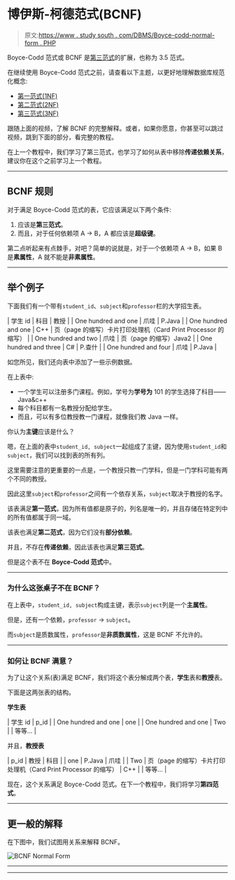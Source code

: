 # 博伊斯-柯德范式(BCNF)

> 原文:[https://www . study south . com/DBMS/Boyce-codd-normal-form . PHP](https://www.studytonight.com/dbms/boyce-codd-normal-form.php)

Boyce-Codd 范式或 BCNF 是[第三范式](third-normal-form.php)的扩展，也称为 3.5 范式。

在继续使用 Boyce-Codd 范式之前，请查看以下主题，以更好地理解数据库规范化概念:

*   [第一范式(1NF)](first-normal-form.php)
*   [第二范式(2NF)](second-normal-form.php)
*   [第三范式(3NF)](third-normal-form.php)

跟随上面的视频，了解 BCNF 的完整解释。或者，如果你愿意，你甚至可以跳过视频，跳到下面的部分，看完整的教程。

在上一个教程中，我们学习了第三范式，也学习了如何从表中移除**传递依赖关系**，建议你在这个之前学习上一个教程。

* * *

## BCNF 规则

对于满足 Boyce-Codd 范式的表，它应该满足以下两个条件:

1.  应该是**第三范式**。
2.  而且，对于任何依赖项 A → B，A 都应该是**超级键**。

第二点听起来有点棘手，对吧？简单的说就是，对于一个依赖项 A → B，如果 B 是**素属性**，A 就不能是**非素属性**。

* * *

## 举个例子

下面我们有一个带有`student_id`、`subject`和`professor`栏的大学招生表。

| 学生 id | 科目 | 教授 |
| One hundred and one | 爪哇 | P.Java |
| One hundred and one | C++ | 页（page 的缩写）卡片打印处理机（Card Print Processor 的缩写） |
| One hundred and two | 爪哇 | 页（page 的缩写）Java2 |
| One hundred and three | C# | P.查什 |
| One hundred and four | 爪哇 | P.Java |

如您所见，我们还向表中添加了一些示例数据。

在上表中:

*   一个学生可以注册多门课程。例如，学号为**学号为** 101 的学生选择了科目——Java&c++
*   每个科目都有一名教授分配给学生。
*   而且，可以有多位教授教一门课程，就像我们教 Java 一样。

你认为**主键**应该是什么？

嗯，在上面的表中`student_id, subject`一起组成了主键，因为使用`student_id`和`subject`，我们可以找到表的所有列。

这里需要注意的更重要的一点是，一个教授只教一门学科，但是一门学科可能有两个不同的教授。

因此这里`subject`和`professor`之间有一个依存关系，`subject`取决于教授的名字。

该表满足**第一范式**，因为所有值都是原子的，列名是唯一的，并且存储在特定列中的所有值都属于同一域。

该表也满足**第二范式**，因为它们没有**部分依赖**。

并且，不存在**传递依赖**，因此该表也满足**第三范式**。

但是这个表不在 **Boyce-Codd 范式**中。

* * *

### 为什么这张桌子不在 BCNF？

在上表中，`student_id, subject`构成主键，表示`subject`列是一个**主属性**。

但是，还有一个依赖，`professor` → `subject`。

而`subject`是质数属性，`professor`是**非质数属性**，这是 BCNF 不允许的。

* * *

### 如何让 BCNF 满意？

为了让这个关系(表)满足 BCNF，我们将这个表分解成两个表，**学生**表和**教授**表。

下面是这两张表的结构。

**学生表**

| 学生 id | p_id |
| One hundred and one | one |
| One hundred and one | Two |
| 等等... |

并且，**教授表**

| p_id | 教授 | 科目 |
| one | P.Java | 爪哇 |
| Two | 页（page 的缩写）卡片打印处理机（Card Print Processor 的缩写） | C++ |
| 等等... |

现在，这个关系满足 Boyce-Codd 范式。在下一个教程中，我们将学习**第四范式**。

* * *

## 更一般的解释

在下图中，我们试图用关系来解释 BCNF。

![BCNF Normal Form](../Images/4c332f9bc42758e843f2d2a043458139.png)

* * *

* * *
